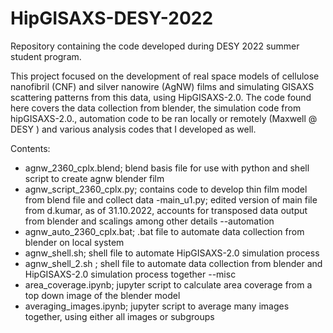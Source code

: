 # HipGISAXS-DESY-2022
Repository containing the code developed during DESY 2022 summer student program.

This project focused on the development of real space models of cellulose nanofibril (CNF) and silver nanowire (AgNW) films and simulating GISAXS scattering patterns from this data, using HipGISAXS-2.0. The code found here covers the data collection from blender, the simulation code from hipGISAXS-2.0., automation code to be ran locally or remotely (Maxwell @ DESY ) and various analysis codes that I developed as well. 

Contents:
- agnw_2360_cplx.blend; blend basis file for use with python and shell script to create agnw blender film
- agnw_script_2360_cplx.py; contains code to develop thin film model from blend file and collect data
-main_u1.py; edited version of main file from d.kumar, as of 31.10.2022, accounts for transposed data output from blender and scalings among other details
--automation
- agnw_auto_2360_cplx.bat; .bat file to automate data collection from blender on local system
- agnw_shell.sh; shell file to automate HipGISAXS-2.0 simulation process
- agnw_shell_2.sh ; shell file to automate data collection from blender and HipGISAXS-2.0 simulation process together
--misc
- area_coverage.ipynb; jupyter script to calculate area coverage from a top down image of the blender model
- averaging_images.ipynb; jupyter script to average many images together, using either all images or subgroups


